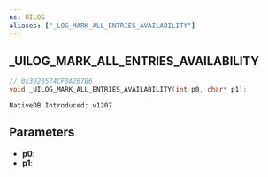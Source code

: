 ```yaml
---
ns: UILOG
aliases: ["_LOG_MARK_ALL_ENTRIES_AVAILABILITY"]
---
```

## _UILOG_MARK_ALL_ENTRIES_AVAILABILITY

```c
// 0x3920574CF0A2B7B6
void _UILOG_MARK_ALL_ENTRIES_AVAILABILITY(int p0, char* p1);
```

```
NativeDB Introduced: v1207
```

## Parameters
* **p0**:
* **p1**:
